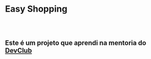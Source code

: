 <h1>Easy Shopping</h1>
<br>
<br>
<h2>Este é um projeto que aprendi na mentoria do <a href="https://rodolfomori.com.br/DevClub">DevClub</a> </h2>
